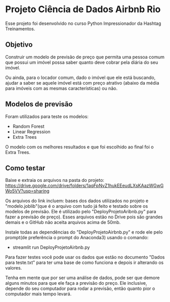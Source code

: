 # Projeto Ciência de Dados Airbnb Rio

Esse projeto foi desenvolvido no curso Python Impressionador da Hashtag Treinamentos.

## Objetivo

Construir um modelo de previsão de preço que permita uma pessoa comum que possui um imóvel possa saber quanto deve cobrar pela diária do seu imóvel.

Ou ainda, para o locador comum, dado o imóvel que ele está buscando, ajudar a saber se aquele imóvel está com preço atrativo (abaixo da média para imóveis com as mesmas características) ou não.

## Modelos de previsão

Foram utilizados para teste os modelos:
- Random Forest
- Linear Regression
- Extra Trees

O modelo com os melhores resultados e que foi escolhido ao final foi o Extra Trees.

## Como testar

Baixe e extraia os arquivos na pasta do projeto: https://drive.google.com/drive/folders/1aqFpNvZ1hukEEeudLXsKAazWGwGWo5VV?usp=sharing

Os arquivos do link incluem: bases dos dados utilizados no projeto e "modelo.joblib"(que é o arquivo com tudo já feito e testado sobre os modelos de previsão. Ele é utilizado pelo "DeployProjetoAribnb.py" para fazer a previsão de preço). Esses arquivos estão no Drive pois são grandes demais e o GitHub não aceita arquivos acima de 50mb.

Instale todas as dependências do "DeployProjetoAirbnb.py" e rode ele pelo prompt(de preferência o prompt do Anaconda3) usando o comando:
- streamlit run DeployProjetoAirbnb.py

<p>Para fazer testes você pode usar os dados que estão no documento "Dados para teste.txt" para ter uma base de como funciona e depois ir alterando os valores.</p>

Tenha em mente que por ser uma análise de dados, pode ser que demore alguns minutos para que ele faça a previsão do preço. Ele inclusive, depende do seu computador para rodar a previsão, então quanto pior o computador mais tempo levará.
